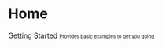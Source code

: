 # Home

[Getting Started](./gettingStarted.md) <span style='font-size:0.7em'>Provides basic examples to get you going</span>



 